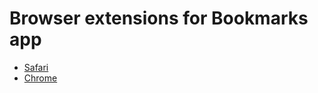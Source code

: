 # Browser extensions for Bookmarks app

* [Safari](https://github.com/mrahmiao/BookmarksExtensions/raw/master/Safari/Bookmarks.safariextz)
* [Chrome](https://github.com/mrahmiao/BookmarksExtensions)

